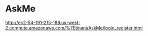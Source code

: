 # AskMe


http://ec2-54-191-215-188.us-west-2.compute.amazonaws.com/%7Etinani/AskMe/login_register.html
